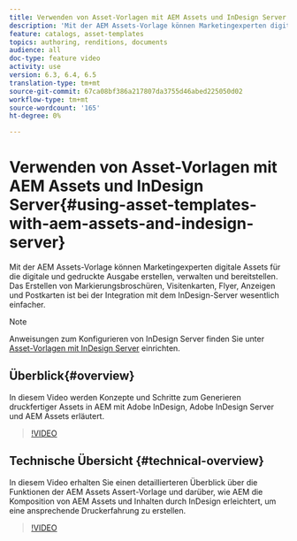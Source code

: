 ```yaml
---
title: Verwenden von Asset-Vorlagen mit AEM Assets und InDesign Server
description: 'Mit der AEM Assets-Vorlage können Marketingexperten digitale Assets für die digitale und gedruckte Ausgabe erstellen, verwalten und bereitstellen. Das Erstellen von Markierungsbroschüren, Visitenkarten, Flyer, Anzeigen und Postkarten ist bei der Integration mit dem InDesign-Server wesentlich einfacher. '
feature: catalogs, asset-templates
topics: authoring, renditions, documents
audience: all
doc-type: feature video
activity: use
version: 6.3, 6.4, 6.5
translation-type: tm+mt
source-git-commit: 67ca08bf386a217807da3755d46abed225050d02
workflow-type: tm+mt
source-wordcount: '165'
ht-degree: 0%

---
```



# Verwenden von Asset-Vorlagen mit AEM Assets und InDesign Server{#using-asset-templates-with-aem-assets-and-indesign-server}

Mit der AEM Assets-Vorlage können Marketingexperten digitale Assets für die digitale und gedruckte Ausgabe erstellen, verwalten und bereitstellen. Das Erstellen von Markierungsbroschüren, Visitenkarten, Flyer, Anzeigen und Postkarten ist bei der Integration mit dem InDesign-Server wesentlich einfacher.

>[!NOTE]
>
>Anweisungen zum Konfigurieren von InDesign Server finden Sie unter [Asset-Vorlagen mit InDesign Server](asset-templates-technical-video-setup.md) einrichten.

## Überblick{#overview}

In diesem Video werden Konzepte und Schritte zum Generieren druckfertiger Assets in AEM mit Adobe InDesign, Adobe InDesign Server und AEM Assets erläutert.

>[!VIDEO](https://video.tv.adobe.com/v/25170?quality=12&learn=on)

## Technische Übersicht {#technical-overview}

In diesem Video erhalten Sie einen detaillierteren Überblick über die Funktionen der AEM Assets Assert-Vorlage und darüber, wie AEM die Komposition von AEM Assets und Inhalten durch InDesign erleichtert, um eine ansprechende Druckerfahrung zu erstellen.

>[!VIDEO](https://video.tv.adobe.com/v/17071/?quality=9&learn=on)